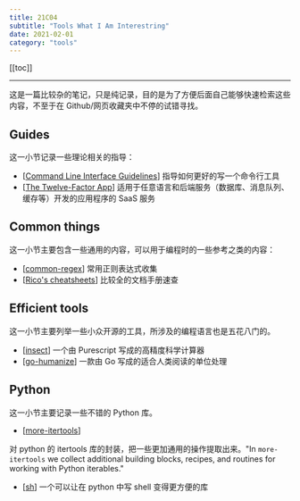 ```yaml
---
title: 21C04
subtitle: "Tools What I Am Interestring"
date: 2021-02-01
category: "tools"
---
```


[[toc]]

---

这是一篇比较杂的笔记，只是纯记录，目的是为了方便后面自己能够快速检索这些内容，不至于在 Github/网页收藏夹中不停的试错寻找。


## Guides

这一小节记录一些理论相关的指导：

+ [[Command Line Interface Guidelines](https://clig.dev/)]  指导如何更好的写一个命令行工具
+ [[The Twelve-Factor App](https://12factor.net/zh_cn/)] 适用于任意语言和后端服务（数据库、消息队列、缓存等）开发的应用程序的 SaaS 服务

## Common things

这一小节主要包含一些通用的内容，可以用于编程时的一些参考之类的内容：

+ [[common-regex](https://github.com/cdoco/common-regex)] 常用正则表达式收集
+ [[Rico's cheatsheets](https://devhints.io/)] 比较全的文档手册速查


## Efficient tools

这一小节主要列举一些小众开源的工具，所涉及的编程语言也是五花八门的。

+ [[insect](https://github.com/sharkdp/insect)] 一个由 Purescript 写成的高精度科学计算器
+ [[go-humanize](https://github.com/dustin/go-humanize)] 一款由 Go 写成的适合人类阅读的单位处理


## Python

这一小节主要记录一些不错的 Python 库。
 
+ [[more-itertools](https://pypi.org/project/more-itertools/)] 

对 python 的 itertools 库的封装，把一些更加通用的操作提取出来。"In `more-itertools` we collect additional building blocks, recipes, and routines for working with Python iterables."

+ [[sh](http://amoffat.github.io/sh/index.html)]  一个可以让在 python 中写 shell 变得更方便的库